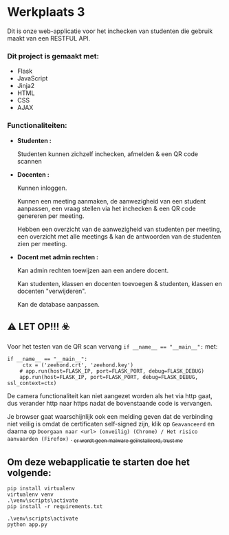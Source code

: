 # Werkplaats 3 
Dit is onze web-applicatie voor het inchecken van studenten die gebruik maakt van een RESTFUL API.

### Dit project is gemaakt met:
- Flask
- JavaScript
- Jinja2
- HTML
- CSS
- AJAX

### Functionaliteiten:

- **Studenten :**

   Studenten kunnen zichzelf inchecken, afmelden & een QR code scannen

- **Docenten :**

   Kunnen inloggen.  

   Kunnen een meeting aanmaken, de aanwezigheid van een student aanpassen, een vraag stellen via het inchecken & een QR code genereren per meeting.    

   Hebben een overzicht van de aanwezigheid van studenten per meeting, een overzicht met alle meetings & kan de antwoorden van de studenten zien per meeting.

- **Docent met admin rechten :**

    Kan admin rechten toewijzen aan een andere docent. 
    
    Kan studenten, klassen en docenten toevoegen & studenten, klassen en docenten "verwijderen".  

    Kan de database aanpassen.

## :warning: LET OP!!! :biohazard:
Voor het testen van de QR scan vervang ```if __name__ == "__main__":``` met:
```
if __name__ == "__main__":
     ctx = ('zeehond.crt', 'zeehond.key')
    # app.run(host=FLASK_IP, port=FLASK_PORT, debug=FLASK_DEBUG)
    app.run(host=FLASK_IP, port=FLASK_PORT, debug=FLASK_DEBUG, ssl_context=ctx)
```
De camera functionaliteit kan niet aangezet worden als het via http gaat, dus verander http naar https nadat de bovenstaande code is vervangen.

Je browser gaat waarschijnlijk ook een melding geven dat de verbinding niet veilig is omdat de certificaten self-signed zijn, klik op ```Geavanceerd``` en daarna op ```Doorgaan naar <url> (onveilig) (Chrome) / Het risico aanvaarden (Firefox)``` .  <sub>~~er wordt geen malware geïnstalleerd, trust me~~</sub>

## Om deze webapplicatie te starten doe het volgende:
```
pip install virtualenv
virtualenv venv
.\venv\scripts\activate
pip install -r requirements.txt

.\venv\scripts\activate
python app.py
```